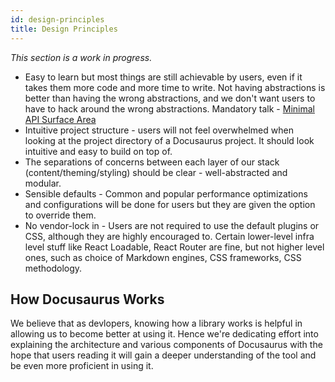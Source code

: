 ```yaml
---
id: design-principles
title: Design Principles
---
```


_This section is a work in progress._

- Easy to learn but most things are still achievable by users, even if it takes them more code and more time to write. Not having abstractions is better than having the wrong abstractions, and we don't want users to have to hack around the wrong abstractions. Mandatory talk - [Minimal API Surface Area](https://www.youtube.com/watch?v=4anAwXYqLG8)
- Intuitive project structure - users will not feel overwhelmed when looking at the project directory of a Docusaurus project. It should look intuitive and easy to build on top of.
- The separations of concerns between each layer of our stack (content/theming/styling) should be clear - well-abstracted and modular.
- Sensible defaults - Common and popular performance optimizations and configurations will be done for users but they are given the option to override them.
- No vendor-lock in - Users are not required to use the default plugins or CSS, although they are highly encouraged to. Certain lower-level infra level stuff like React Loadable, React Router are fine, but not higher level ones, such as choice of Markdown engines, CSS frameworks, CSS methodology.

## How Docusaurus Works

<!-- moved in from how Docusaurus works @yangshun -->

We believe that as devlopers, knowing how a library works is helpful in allowing us to become better at using it. Hence we're dedicating effort into explaining the architecture and various components of Docusaurus with the hope that users reading it will gain a deeper understanding of the tool and be even more proficient in using it.

<!--

Explain the principles that guide the development of Docusaurus.

References
---
- https://www.gatsbyjs.org/docs/behind-the-scenes/
- https://reactjs.org/docs/design-principles.html
- https://v1.vuepress.vuejs.org/miscellaneous/design-concepts.html

-->
